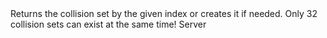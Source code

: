 <function name="FindOrCreateCollisionSet" parent="physenv" type="libraryfunc">
	<description>
			Returns the collision set by the given index or creates it if needed.
			<note>
				Only 32 collision sets can exist at the same time!
			</note>
	</description>
	<realm>Server</realm>
	<args>
		<arg name="index" type="number"></arg>
	</args>
	<rets>
		<ret name="" type="IPhysicsCollisionSet"></ret>
	</rets>
</function>